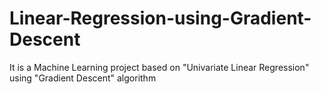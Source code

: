 # Linear-Regression-using-Gradient-Descent
It is a Machine Learning project based on "Univariate Linear Regression" using "Gradient Descent" algorithm
